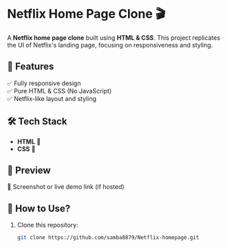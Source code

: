 # **Netflix Home Page Clone 🎬**  

A **Netflix home page clone** built using **HTML & CSS**. This project replicates the UI of Netflix's landing page, focusing on responsiveness and styling.  

## **📌 Features**  
✅ Fully responsive design  
✅ Pure HTML & CSS (No JavaScript)  
✅ Netflix-like layout and styling  

## **🛠 Tech Stack**  
- **HTML** 📄  
- **CSS** 🎨  

## **📸 Preview**  
🚀 Screenshot or live demo link (if hosted)  

## **📂 How to Use?**  
1. Clone this repository:  
   ```sh
   git clone https://github.com/samba8879/Netflix-homepage.git

